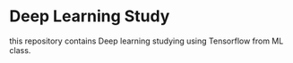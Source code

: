 # Deep Learning Study
this repository contains Deep learning studying using Tensorflow from ML class.
